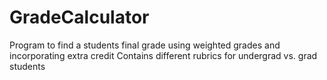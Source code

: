 # GradeCalculator
Program to find a students final grade using weighted grades and incorporating extra credit
Contains different rubrics for undergrad vs. grad students
